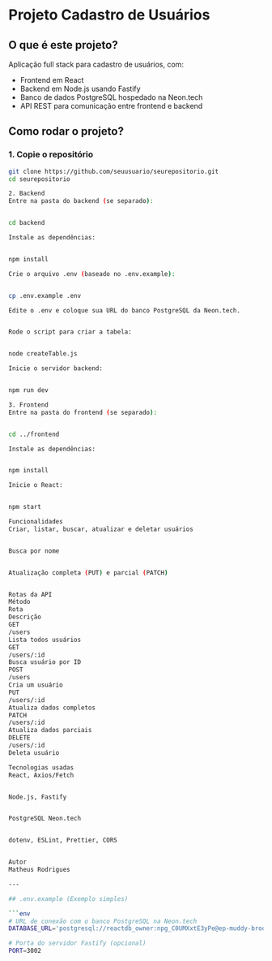 # Projeto Cadastro de Usuários 

## O que é este projeto?

Aplicação full stack para cadastro de usuários, com:

- Frontend em React
- Backend em Node.js usando Fastify
- Banco de dados PostgreSQL hospedado na Neon.tech
- API REST para comunicação entre frontend e backend

## Como rodar o projeto?

### 1. Copie o repositório

```bash
git clone https://github.com/seuusuario/seurepositorio.git
cd seurepositorio

2. Backend
Entre na pasta do backend (se separado):


cd backend

Instale as dependências:


npm install

Crie o arquivo .env (baseado no .env.example):


cp .env.example .env

Edite o .env e coloque sua URL do banco PostgreSQL da Neon.tech.


Rode o script para criar a tabela:


node createTable.js

Inicie o servidor backend:


npm run dev

3. Frontend
Entre na pasta do frontend (se separado):


cd ../frontend

Instale as dependências:


npm install

Inicie o React:


npm start

Funcionalidades
Criar, listar, buscar, atualizar e deletar usuários


Busca por nome


Atualização completa (PUT) e parcial (PATCH)


Rotas da API
Método
Rota
Descrição
GET
/users
Lista todos usuários
GET
/users/:id
Busca usuário por ID
POST
/users
Cria um usuário
PUT
/users/:id
Atualiza dados completos
PATCH
/users/:id
Atualiza dados parciais
DELETE
/users/:id
Deleta usuário

Tecnologias usadas
React, Axios/Fetch


Node.js, Fastify


PostgreSQL Neon.tech


dotenv, ESLint, Prettier, CORS


Autor
Matheus Rodrigues

---

## .env.example (Exemplo simples)

```env
# URL de conexão com o banco PostgreSQL na Neon.tech
DATABASE_URL='postgresql://reactdb_owner:npg_C0UMXxtE3yPe@ep-muddy-brook-a5u06qnm-pooler.us-east-2.aws.neon.tech/reactdb?sslmode=require'

# Porta do servidor Fastify (opcional)
PORT=3002
